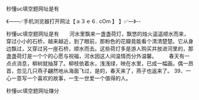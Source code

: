 秒懂uc填空题网址是有

《——✅手机浏览器打开网沚【ａ３ｅ６. cOm 】 】✅—》--

秒懂uc填空题网址是有　　河水里飘来一盏盏荷灯，飘悠的烛火遥遥顺水而来，穿过小小的石桥，越来越近，到了眼前，那粉色的花瓣竟能看个清清楚楚。它从身边飘过，又穿过另一座石桥，顺水而去。这些荷灯多是游人购买并放进河里的，那盏盏荷灯是一个个的心愿与祝福，河水因这人间温情而分外温馨。
　　春天有一点点消息，柳树就抽芽了。柳枝依着水，浅浅绿，映在水里，已成一幅画。偶一昂首，忽见几只燕子翩然地从海面飞过，是的，春天来了，燕子也返来了。
	39、一心一意写一个喜欢的故事，一生一世爱一个值得的人。





秒懂uc填空题网址赚分
